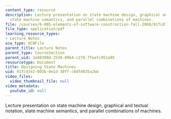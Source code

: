 ```yaml
---
content_type: resource
description: Lecture presentation on state machine design, graphical and textual notation,
  state machine semantics, and parallel combinations of machines.
file: /courses/6-005-elements-of-software-construction-fall-2008/91fcd7e2093b0e1d30ffc0dfd035a2bb_MIT6_005f08_lec04.pdf
file_type: application/pdf
learning_resource_types:
- Lecture Notes
ocw_type: OCWFile
parent_title: Lecture Notes
parent_type: CourseSection
parent_uid: 3a88398d-2539-09b4-c278-7feefc951a95
resourcetype: Document
title: Designing State Machines
uid: 91fcd7e2-093b-0e1d-30ff-c0dfd035a2bb
video_files:
  video_thumbnail_file: null
video_metadata:
  youtube_id: null
---
```

Lecture presentation on state machine design, graphical and textual notation, state machine semantics, and parallel combinations of machines.

